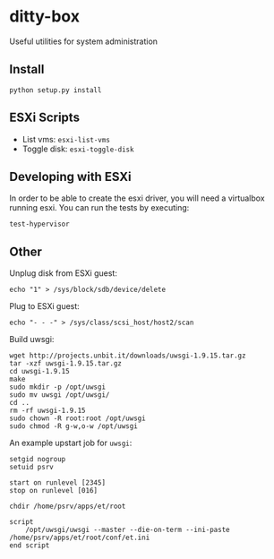 ditty-box
=========

Useful utilities for system administration

## Install

    python setup.py install

## ESXi Scripts

 - List vms: `esxi-list-vms`
 - Toggle disk: `esxi-toggle-disk`

## Developing with ESXi

In order to be able to create the esxi driver, you will need a virtualbox
running esxi. You can run the tests by executing:

    test-hypervisor


## Other

Unplug disk from ESXi guest:

    echo "1" > /sys/block/sdb/device/delete

Plug to ESXi guest:

    echo "- - -" > /sys/class/scsi_host/host2/scan

Build uwsgi:

    wget http://projects.unbit.it/downloads/uwsgi-1.9.15.tar.gz
    tar -xzf uwsgi-1.9.15.tar.gz
    cd uwsgi-1.9.15
    make
    sudo mkdir -p /opt/uwsgi
    sudo mv uwsgi /opt/uwsgi/
    cd ..
    rm -rf uwsgi-1.9.15
    sudo chown -R root:root /opt/uwsgi
    sudo chmod -R g-w,o-w /opt/uwsgi

An example upstart job for `uwsgi`:

    setgid nogroup
    setuid psrv

    start on runlevel [2345]
    stop on runlevel [016]

    chdir /home/psrv/apps/et/root

    script
        /opt/uwsgi/uwsgi --master --die-on-term --ini-paste /home/psrv/apps/et/root/conf/et.ini
    end script
